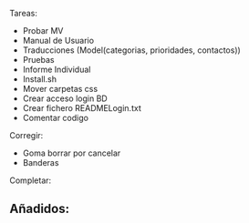 
Tareas:  
- Probar MV
- Manual de Usuario  
- Traducciones (Model(categorias, prioridades, contactos))  
- Pruebas  
- Informe Individual  
- Install.sh  
- Mover carpetas css  
- Crear acceso login BD
- Crear fichero READMELogin.txt
- Comentar codigo



Corregir:  
- Goma borrar por cancelar
- Banderas
	
Completar:  


Añadidos:  
-  
